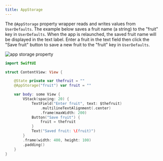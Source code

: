 ```yaml
---
title: AppStorage
---
```


The `@AppStorage` property wrapper reads and writes values from `UserDefaults`. The example below saves a fruit name (a string) to the "fruit" key in `UserDefaults`. When the app is relaunched, the saved fruit name will be displayed in the text label. Enter a fruit in the text field then click the "Save fruit" button to save a new fruit to the "fruit" key in `UserDefaults`.

![app storage property](/swift-macos/images/appstorage-property.png)

```swift
import SwiftUI

struct ContentView: View {

    @State private var thefruit = ""
    @AppStorage("fruit") var fruit = ""

    var body: some View {
        VStack(spacing: 20) {
            TextField("Enter fruit", text: $thefruit)
                .multilineTextAlignment(.center)
                .frame(maxWidth: 200)
            Button("Save fruit") {
                fruit = thefruit
            }
            Text("Saved fruit: \(fruit)")
        }
        .frame(width: 400, height: 100)
        .padding()
    }
}
```